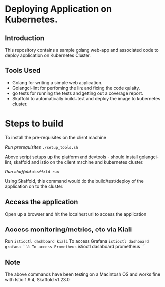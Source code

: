 # Deploying Application on Kubernetes.

## Introduction 
This repository contains a sample golang web-app and associated code to deploy application on Kubernetes Cluster. 

## Tools Used
* Golang for writing a simple web application. 
* Golangci-lint for perfoming the lint and fixing the code qulaity.
* go tests for running the tests and getting out a coverage report.
* Skaffold to automatically build+test and deploy the image to kubernetes cluster.

# Steps to build
To install the pre-requisites on the client machine

*Run prerequisites* 
``` ./setup_tools.sh ```

Above script setups up the platform and devtools - should install golangci-lint, skaffold and istio on the client machine and kubernetes cluster. 

*Run skaffold* 
``` skaffold run ```

Using Skaffold, this command would do the build/test/deploy of the application on to the cluster.

## Access the application
Open up a browser and hit the localhost url to access the application

## Access monitoring/metrics, etc via Kiali
Run
``` istioctl dashboard kiali ```
To access Grafana
``` istioctl dashboard grafana ``à
To access Prometheus
``` istioctl dashboard prometheus ```

## Note
The above commands have been testing on a Macintosh OS and works fine with Istio 1.9.4, Skaffold v1.23.0